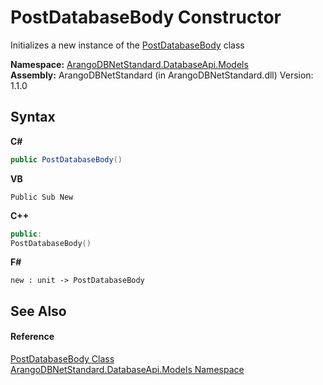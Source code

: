 # PostDatabaseBody Constructor 
 

Initializes a new instance of the <a href="3577f4e0-e3e3-b704-431c-64eb28555607">PostDatabaseBody</a> class

**Namespace:**&nbsp;<a href="e5881068-7aa9-3b9e-6254-e9d29145ad7d">ArangoDBNetStandard.DatabaseApi.Models</a><br />**Assembly:**&nbsp;ArangoDBNetStandard (in ArangoDBNetStandard.dll) Version: 1.1.0

## Syntax

**C#**<br />
``` C#
public PostDatabaseBody()
```

**VB**<br />
``` VB
Public Sub New
```

**C++**<br />
``` C++
public:
PostDatabaseBody()
```

**F#**<br />
``` F#
new : unit -> PostDatabaseBody
```


## See Also


#### Reference
<a href="3577f4e0-e3e3-b704-431c-64eb28555607">PostDatabaseBody Class</a><br /><a href="e5881068-7aa9-3b9e-6254-e9d29145ad7d">ArangoDBNetStandard.DatabaseApi.Models Namespace</a><br />